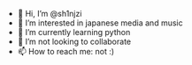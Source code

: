 - 👋 Hi, I’m @sh1njzi
- 👀 I’m interested in japanese media and music
- 🌱 I’m currently learning python 
- 💞️ I’m not looking to collaborate  
- 📫 How to reach me: not :)

<!---
sh1njzi/sh1njzi is a ✨ special ✨ repository because its `README.md` (this file) appears on your GitHub profile.
You can click the Preview link to take a look at your changes.
--->
